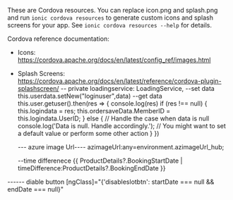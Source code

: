 These are Cordova resources. You can replace icon.png and splash.png and run
`ionic cordova resources` to generate custom icons and splash screens for your
app. See `ionic cordova resources --help` for details.

Cordova reference documentation:

- Icons: https://cordova.apache.org/docs/en/latest/config_ref/images.html
- Splash Screens: https://cordova.apache.org/docs/en/latest/reference/cordova-plugin-splashscreen/
-- private loadingservice: LoadingService,
--set data
this.userdata.setNew("loginuser",data)
--get data
   this.user.getuser().then(res => {
      console.log(res)
      if (res !== null) {
        this.logindata = res;
        this.ordersaveData.MemberID = this.logindata.UserID;
      } else {
        // Handle the case when data is null
        console.log('Data is null. Handle accordingly.');
        // You might want to set a default value or perform some other action
      }
    })

  --- azure image Url----
   azimageUrl:any=environment.azimageUrl_hub;

  --time differenece
    {{ ProductDetails?.BookingStartDate | timeDifference:ProductDetails?.BookingEndDate }} 

------ diable button
 [ngClass]="{'disableslotbtn': startDate === null && endDate === null}"